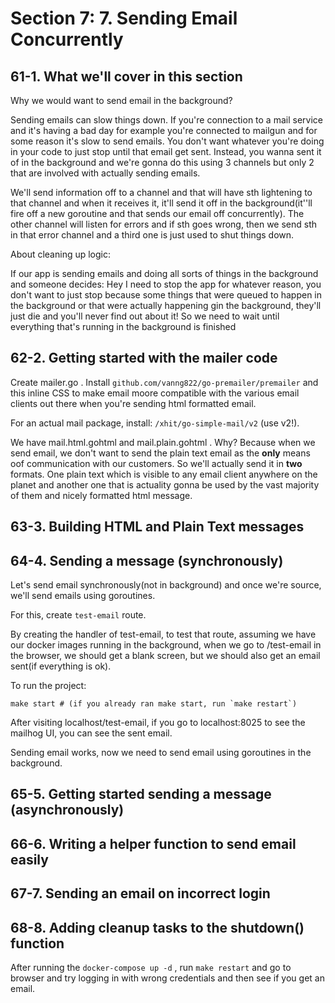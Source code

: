 # Section 7: 7. Sending Email Concurrently
 
## 61-1. What we'll cover in this section
Why we would want to send email in the background?

Sending emails can slow things down. If you're connection to a mail service and it's having a bad day for example you're connected to mailgun and for
some reason it's slow to send emails. You don't want whatever you're doing in your code to just stop until that email get sent. Instead,
you wanna sent it of in the background and we're gonna do this using 3 channels but only 2 that are involved with actually sending emails.

We'll send information off to a channel and that will have sth lightening  to that channel and when it receives it, it'll send it off in the background(it''ll
fire off a new goroutine and that sends our email off concurrently). The other channel will listen for errors  and if sth goes wrong, then we send
sth in that error channel and a third one is just used to shut things down.

About cleaning up logic:

If our app is sending emails and doing all sorts of things in the background and someone decides: Hey I need to stop the app for whatever reason,
you don't want to just stop because some things that were queued to happen in the background or that were actually happening gin the background,
they'll just die and you'll never find out about it! So we need to wait until everything that's running in the background is finished

## 62-2. Getting started with the mailer code
Create mailer.go . Install `github.com/vanng822/go-premailer/premailer` and this inline CSS to make email moore compatible with the various
email clients out there when you're sending html formatted email.

For an actual mail package, install: `/xhit/go-simple-mail/v2` (use v2!).

We have mail.html.gohtml and mail.plain.gohtml . Why? Because when we send email, we don't want to send the plain text email as the **only** means
oof communication with our customers. So we'll actually send it in **two** formats. One plain text which is visible to any email client anywhere on
the planet and another one that is actuality gonna be used by the vast majority of them and nicely formatted html message.

## 63-3. Building HTML and Plain Text messages
## 64-4. Sending a message (synchronously)
Let's send email synchronously(not in background) and once we're source, we'll send emails using goroutines.

For this, create `test-email` route.

By creating the handler of test-email, to test that route, assuming we have our docker images running in the background, when we go to
/test-email in the browser, we should get a blank screen, but we should also get an email sent(if everything is ok). 

To run the project:
```shell
make start # (if you already ran make start, run `make restart`)
```

After visiting localhost/test-email, if you go to localhost:8025 to see the mailhog UI, you can see the sent email.

Sending email works, now we need to send email using goroutines in the background.

## 65-5. Getting started sending a message (asynchronously)

## 66-6. Writing a helper function to send email easily

## 67-7. Sending an email on incorrect login

## 68-8. Adding cleanup tasks to the shutdown() function
After running the `docker-compose up -d` , run `make restart` and go to browser and try logging in with wrong credentials and then see if you get an email.
